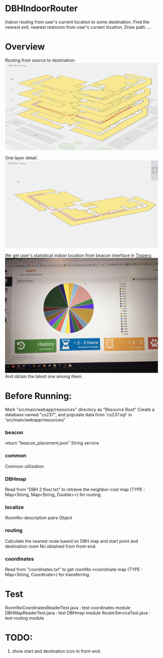 # DBHIndoorRouter
Indoor routing from user's current location to some destination.
Find the nearest exit, nearest restroom from user's current location.
Draw path.
...

# Overview
Routing from source to destination:
<img src="src/main/webapp/resources/routing_overview.png"  alt="routing_overview">

One layer detail:
<img src="src/main/webapp/resources/routing_oneLayer.png"  alt="routing_oneLayer">

We get user's statistical indoor location from beacon interface in [Tippers](http://tippersweb.ics.uci.edu/):
<img src="src/main/webapp/resources/Tippers_beacon_data.jpeg"  alt="Tippers_beacon_data">
And obtain the latest one among them.

# Before Running:
Mark "src/main/webapp/resources" directory as "Resource Root"
Create a database named "cs237", and populate data from 'cs237.sql' in 'src/main/webapp/resources/'

### beacon
return "beacon_placement.json" String service
### common
Common utilization
### DBHmap
Read from "DBH 2 floor.txt" to retrieve the neighbor-cost map (TYPE : Map<String, Map<String, Double>>) for routing.
### localize
RoomNo-description pairs Object
### routing
Calculate the nearest route based on DBH map and start point and destination room No obtained from front-end.
### coordinates
Read from "coordinates.txt" to get roomNo->coordinate map (TYPE : Map<String, Coordinate>) for transferring.

# Test
RoomNoCoordinatesReaderTest.java : test coordinates module
DBHMapReaderTest.java : test DBHmap module
RouterServiceTest.java : test routing module

# TODO:
1. show start and destination icon in front-end.
